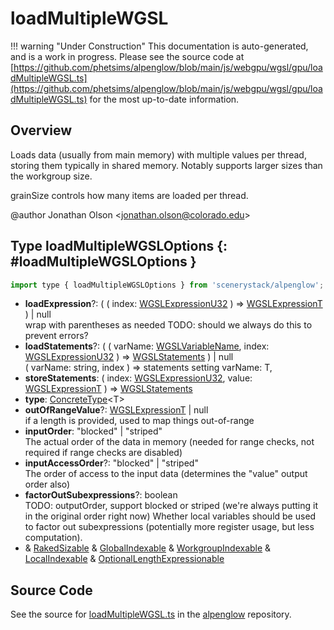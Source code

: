 # loadMultipleWGSL

!!! warning "Under Construction"
    This documentation is auto-generated, and is a work in progress. Please see the source code at
    [https://github.com/phetsims/alpenglow/blob/main/js/webgpu/wgsl/gpu/loadMultipleWGSL.ts](https://github.com/phetsims/alpenglow/blob/main/js/webgpu/wgsl/gpu/loadMultipleWGSL.ts) for the most up-to-date information.

## Overview

Loads data (usually from main memory) with multiple values per thread, storing them typically in shared memory.
Notably supports larger sizes than the workgroup size.

grainSize controls how many items are loaded per thread.

@author Jonathan Olson &lt;jonathan.olson@colorado.edu&gt;

## Type loadMultipleWGSLOptions {: #loadMultipleWGSLOptions }


```js
import type { loadMultipleWGSLOptions } from 'scenerystack/alpenglow';
```


- **loadExpression**?: ( ( index: [WGSLExpressionU32](../alpenglow/WGSLString.md#WGSLExpressionU32) ) =&gt; [WGSLExpressionT](../alpenglow/WGSLString.md#WGSLExpressionT) ) | <span style="color: hsla(calc(var(--md-hue) + 180deg),80%,40%,1);">null</span>
<br>  wrap with parentheses as needed TODO: should we always do this to prevent errors?
- **loadStatements**?: ( ( varName: [WGSLVariableName](../alpenglow/WGSLString.md#WGSLVariableName), index: [WGSLExpressionU32](../alpenglow/WGSLString.md#WGSLExpressionU32) ) =&gt; [WGSLStatements](../alpenglow/WGSLString.md#WGSLStatements) ) | <span style="color: hsla(calc(var(--md-hue) + 180deg),80%,40%,1);">null</span>
<br>  ( varName: string, index ) =&gt; statements setting varName: T,
- **storeStatements**: ( index: [WGSLExpressionU32](../alpenglow/WGSLString.md#WGSLExpressionU32), value: [WGSLExpressionT](../alpenglow/WGSLString.md#WGSLExpressionT) ) =&gt; [WGSLStatements](../alpenglow/WGSLString.md#WGSLStatements)
- **type**: [ConcreteType](../alpenglow/ConcreteType.md)&lt;T&gt;
- **outOfRangeValue**?: [WGSLExpressionT](../alpenglow/WGSLString.md#WGSLExpressionT) | <span style="color: hsla(calc(var(--md-hue) + 180deg),80%,40%,1);">null</span>
<br>  if a length is provided, used to map things out-of-range
- **inputOrder**: "blocked" | "striped"
<br>  The actual order of the data in memory (needed for range checks, not required if range checks are disabled)
- **inputAccessOrder**?: "blocked" | "striped"
<br>  The order of access to the input data (determines the "value" output order also)
- **factorOutSubexpressions**?: <span style="color: hsla(calc(var(--md-hue) + 180deg),80%,40%,1);">boolean</span>
<br>  TODO: outputOrder, support blocked or striped (we're always putting it in the original order right now)
  Whether local variables should be used to factor out subexpressions (potentially more register usage, but less
  computation).
- &amp; [RakedSizable](../alpenglow/WGSLUtils.md#RakedSizable) &amp; [GlobalIndexable](../alpenglow/WGSLUtils.md#GlobalIndexable) &amp; [WorkgroupIndexable](../alpenglow/WGSLUtils.md#WorkgroupIndexable) &amp; [LocalIndexable](../alpenglow/WGSLUtils.md#LocalIndexable) &amp; [OptionalLengthExpressionable](../alpenglow/WGSLUtils.md#OptionalLengthExpressionable)




## Source Code

See the source for [loadMultipleWGSL.ts](https://github.com/phetsims/alpenglow/blob/main/js/webgpu/wgsl/gpu/loadMultipleWGSL.ts) in the [alpenglow](https://github.com/phetsims/alpenglow) repository.
